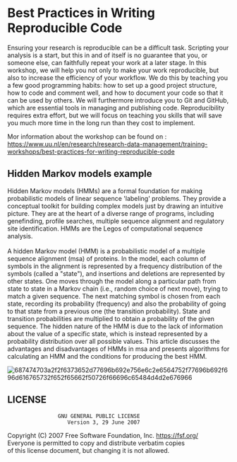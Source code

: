 # Best Practices in Writing Reproducible Code
Ensuring your research is reproducible can be a difficult task. Scripting your analysis is a start, but this in and of itself is no guarantee that you, or someone else, can faithfully repeat your work at a later stage. In this workshop, we will help you not only to make your work reproducible, but also to increase the efficiency of your workflow. We do this by teaching you a few good programming habits: how to set up a good project structure, how to code and comment well, and how to document your code so that it can be used by others. We will furthermore introduce you to Git and GitHub, which are essential tools in managing and publishing code. Reproducibility requires extra effort, but we will focus on teaching you skills that will save you much more time in the long run than they cost to implement.<br />

Mor information about the workshop can be found on : https://www.uu.nl/en/research/research-data-management/training-workshops/best-practices-for-writing-reproducible-code

## Hidden Markov models example
Hidden Markov models (HMMs) are a formal foundation for making probabilistic models of linear sequence 'labeling' problems. They provide a conceptual toolkit for building complex models just by drawing an intuitive picture. They are at the heart of a diverse range of programs, including genefinding, profile searches, multiple sequence alignment and regulatory site identification. HMMs are the Legos of computational sequence analysis. <br />
 <br />
A hidden Markov model (HMM) is a probabilistic model of a multiple sequence alignment (msa) of proteins. In the model, each column of symbols in the alignment is represented by a frequency distribution of the symbols (called a "state"), and insertions and deletions are represented by other states. One moves through the model along a particular path from state to state in a Markov chain (i.e., random choice of next move), trying to match a given sequence. The next matching symbol is chosen from each state, recording its probability (frequency) and also the probability of going to that state from a previous one (the transition probability). State and transition probabilities are multiplied to obtain a probability of the given sequence. The hidden nature of the HMM is due to the lack of information about the value of a specific state, which is instead represented by a probability distribution over all possible values. This article discusses the advantages and disadvantages of HMMs in msa and presents algorithms for calculating an HMM and the conditions for producing the best HMM.

![687474703a2f2f6373652d77696b692e756e6c2e6564752f77696b692f696d616765732f652f65662f50726f66696c65484d4d2e676966](https://user-images.githubusercontent.com/53393505/119949430-7eab2d80-bfb7-11eb-9d76-0355b14e91bd.gif)


## LICENSE
                    GNU GENERAL PUBLIC LICENSE
                       Version 3, 29 June 2007

 Copyright (C) 2007 Free Software Foundation, Inc. <https://fsf.org/><br />
 Everyone is permitted to copy and distribute verbatim copies<br />
 of this license document, but changing it is not allowed.<br />
